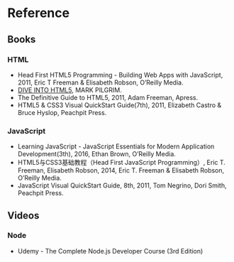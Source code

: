 # Reference


## Books

### HTML
* Head First HTML5 Programming - Building Web Apps with JavaScript, 2011, Eric T Freeman & Elisabeth Robson,  O’Reilly Media.
* [DIVE INTO HTML5](http://diveintohtml5.info/), MARK PILGRIM.
* The Definitive Guide to HTML5, 2011, Adam Freeman, Apress.
* HTML5 & CSS3 Visual QuickStart Guide(7th), 2011, Elizabeth Castro & Bruce Hyslop, Peachpit Press.


### JavaScript
* Learning JavaScript - JavaScript Essentials for Modern Application Development(3th), 2016, Ethan Brown, O’Reilly Media.
* HTML5与CSS3基础教程（Head First JavaScript Programming）, Eric T. Freeman, Elisabeth Robson, 2014, Eric T. Freeman & Elisabeth Robson, O’Reilly Media.
* JavaScript Visual QuickStart Guide, 8th, 2011, Tom Negrino, Dori Smith, Peachpit Press.



## Videos

### Node
* Udemy - The Complete Node.js Developer Course (3rd Edition)